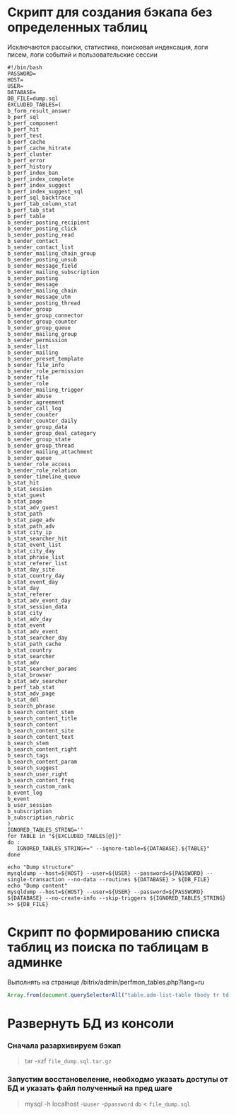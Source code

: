 Скрипт для создания бэкапа без определенных таблиц
====

Исключаются рассылки, статистика, поисковая индексация, логи писем, логи событий и пользовательские сессии 

```shell
#!/bin/bash
PASSWORD=
HOST=
USER=
DATABASE=
DB_FILE=dump.sql
EXCLUDED_TABLES=(	
b_form_result_answer
b_perf_sql
b_perf_component
b_perf_hit
b_perf_test
b_perf_cache
b_perf_cache_hitrate
b_perf_cluster
b_perf_error
b_perf_history
b_perf_index_ban
b_perf_index_complete
b_perf_index_suggest
b_perf_index_suggest_sql
b_perf_sql_backtrace
b_perf_tab_column_stat
b_perf_tab_stat
b_perf_table
b_sender_posting_recipient
b_sender_posting_click
b_sender_posting_read
b_sender_contact
b_sender_contact_list
b_sender_mailing_chain_group
b_sender_posting_unsub
b_sender_message_field
b_sender_mailing_subscription
b_sender_posting
b_sender_message
b_sender_mailing_chain
b_sender_message_utm
b_sender_posting_thread
b_sender_group
b_sender_group_connector
b_sender_group_counter
b_sender_group_queue
b_sender_mailing_group
b_sender_permission
b_sender_list
b_sender_mailing
b_sender_preset_template
b_sender_file_info
b_sender_role_permission
b_sender_file
b_sender_role
b_sender_mailing_trigger
b_sender_abuse
b_sender_agreement
b_sender_call_log
b_sender_counter
b_sender_counter_daily
b_sender_group_data
b_sender_group_deal_category
b_sender_group_state
b_sender_group_thread
b_sender_mailing_attachment
b_sender_queue
b_sender_role_access
b_sender_role_relation
b_sender_timeline_queue
b_stat_hit
b_stat_session
b_stat_guest
b_stat_page
b_stat_adv_guest
b_stat_path
b_stat_page_adv
b_stat_path_adv
b_stat_city_ip
b_stat_searcher_hit
b_stat_event_list
b_stat_city_day
b_stat_phrase_list
b_stat_referer_list
b_stat_day_site
b_stat_country_day
b_stat_event_day
b_stat_day
b_stat_referer
b_stat_adv_event_day
b_stat_session_data
b_stat_city
b_stat_adv_day
b_stat_event
b_stat_adv_event
b_stat_searcher_day
b_stat_path_cache
b_stat_country
b_stat_searcher
b_stat_adv
b_stat_searcher_params
b_stat_browser
b_stat_adv_searcher
b_perf_tab_stat
b_stat_adv_page
b_stat_ddl
b_search_phrase
b_search_content_stem
b_search_content_title
b_search_content
b_search_content_site
b_search_content_text
b_search_stem
b_search_content_right
b_search_tags
b_search_content_param
b_search_suggest
b_search_user_right
b_search_content_freq
b_search_custom_rank
b_event_log
b_event
b_user_session
b_subscription
b_subscription_rubric
)
IGNORED_TABLES_STRING=''
for TABLE in "${EXCLUDED_TABLES[@]}"
do :
   IGNORED_TABLES_STRING+=" --ignore-table=${DATABASE}.${TABLE}"
done

echo "Dump structure"
mysqldump --host=${HOST} --user=${USER} --password=${PASSWORD} --single-transaction --no-data --routines ${DATABASE} > ${DB_FILE}
echo "Dump content"
mysqldump --host=${HOST} --user=${USER} --password=${PASSWORD} ${DATABASE} --no-create-info --skip-triggers ${IGNORED_TABLES_STRING} >> ${DB_FILE}
```

Скрипт по формированию списка таблиц из поиска по таблицам в админке
===

Выполнять на странице /bitrix/admin/perfmon_tables.php?lang=ru

```javascript
Array.from(document.querySelectorAll("table.adm-list-table tbody tr td:nth-child(3)")).map(e => e.innerText).join("\n")
```
Развернуть БД из консоли
====

### Сначала разархивируем бэкап

> tar -xzf `file_dump.sql.tar.gz`

### Запустим восстановеление, необходмо указать доступы от БД и указать файл полученный на пред шаге
> mysql -h localhost -u`user` -p`password` `db` < `file_dump.sql`
